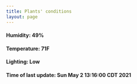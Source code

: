 ```yaml
---
title: Plants' conditions
layout: page
---
```



#### Humidity: 49%
#### Temperature: 71F
#### Lighting: Low
#### Time of last update: Sun May  2 13:16:00 CDT 2021
